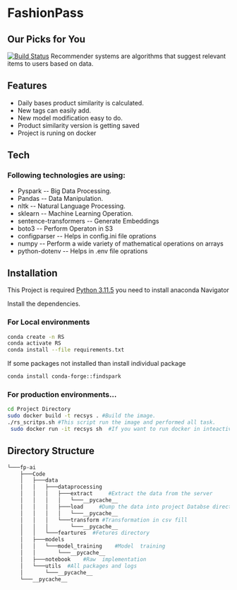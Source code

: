 # FashionPass 
## Our Picks for You
[![Build Status](https://travis-ci.org/joemccann/dillinger.svg?branch=master)](https://bitbucket.org/ubaidnizami/fp-ai/src/master/)
Recommender systems are algorithms that suggest relevant items to users based on data.
## Features
- Daily bases product similarity is calculated. 
- New tags can easily add. 
- New model modification easy to do.
- Product similarity version is getting saved
- Project is runing on docker 

## Tech
### Following technologies are using:
- Pyspark -- Big Data Processing.
- Pandas  -- Data Manipulation.
- nltk    -- Natural Language Processing.
- sklearn -- Machine Learning Operation.
- sentence-transformers -- Generate Embeddings
- boto3 -- Perform Operaton in S3
- configparser -- Helps in config.ini file oprations
- numpy -- Perform a wide variety of mathematical operations on arrays
- python-dotenv --  Helps in .env file oprations
## Installation

This Project is required [Python 3.11.5](https://www.anaconda.com/installation-success?source=installer) you need to install anaconda Navigator

Install the dependencies.
### For Local environments
```sh
conda create -n RS
conda activate RS
conda install --file requirements.txt
```
If some packages not installed than install individual package
```sh
conda install conda-forge::findspark
```
### For production environments...
```sh
cd Project Directory
sudo docker build -t recsys . #Build the image.
./rs_scritps.sh #This script run the image and performed all task.
 sudo docker run -it recsys sh  #If you want to run docker in inteactive mode.
```

## Directory Structure
```bash
└───fp-ai
    ├───Code
    │   ├───data        
    │   │   ├───dataprocessing
    │   │   │   ├───extract     #Extract the data from the server
    │   │   │   │   └───__pycache__
    │   │   │   ├───load     #Dump the data into project Databse directory
    │   │   │   │   └───__pycache__
    │   │   │   └───transform #Transformation in csv fill
    │   │   │       └───__pycache__
    │   │   └───feartures  #Fetures directory 
    │   ├───models
    │   │   └───model_training    #Model  training
    │   │       └───__pycache__
    │   ├───notebook    #Raw  implementation
    │   └───utils  #All packages and logs
    │       └───__pycache__
    └───__pycache__
```
